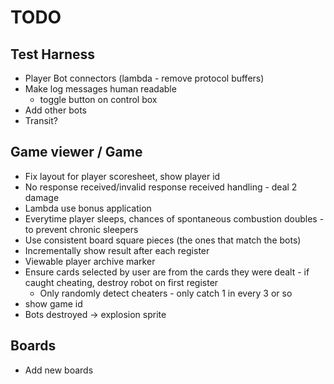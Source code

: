 # TODO

## Test Harness
- Player Bot connectors (lambda - remove protocol buffers)
- Make log messages human readable
    - toggle button on control box
- Add other bots 
- Transit?

## Game viewer / Game
- Fix layout for player scoresheet, show player id
- No response received/invalid response received handling - deal 2 damage
- Lambda use bonus application
- Everytime player sleeps, chances of spontaneous combustion doubles - to prevent chronic sleepers
- Use consistent board square pieces (the ones that match the bots)
- Incrementally show result after each register
- Viewable player archive marker
- Ensure cards selected by user are from the cards they were dealt - if caught cheating, destroy robot on first register
    - Only randomly detect cheaters - only catch 1 in every 3 or so
- show game id
- Bots destroyed -> explosion sprite

## Boards
- Add new boards